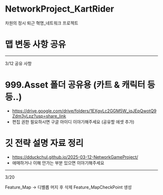 # NetworkProject_KartRider
 차원의 정시 퇴근 혁명_네트워크 프로젝트

# 맵 변동 사항 공유
--- 
3/12 공유 사항

# 999.Asset 폴더 공유용 (카트 & 캐릭터 등등..) 
* https://drive.google.com/drive/folders/1EXgvLc2GGM5W_iqJEpQwotQ9Zdm3yLpz?usp=share_link
* 편집 권한 필요하시면 구글 아이디 이야기해주세요 (공유할 에셋 추가)

# 깃 전략 설명 자료 정리
* https://dduckchul.github.io/2025-03-12-NetworkGameProject/
* 애매하거나 이해 안가는 부분 있으면 이야기해주세요

---

3/20 

Feature_Map -> 디벨롭 머지 후 삭제
Feature_MapCheckPoint 생성